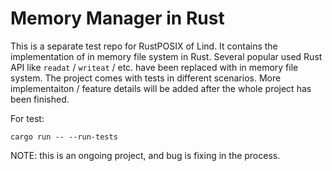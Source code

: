 # Memory Manager in Rust

This is a separate test repo for RustPOSIX of Lind. It contains the implementation of in memory file system in Rust. Several popular used Rust API like `readat` / `writeat` / etc. have been replaced with in memory file system. The project comes with tests in different scenarios. More implementaiton / feature details will be added after the whole project has been finished. 

For test:

`cargo run -- --run-tests`

NOTE: this is an ongoing project, and bug is fixing in the process.
